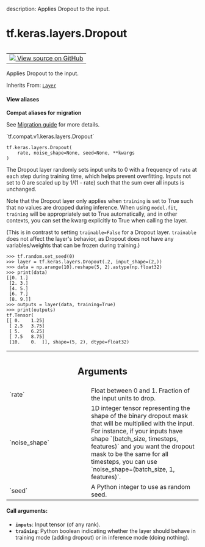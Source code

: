description: Applies Dropout to the input.

<div itemscope itemtype="http://developers.google.com/ReferenceObject">
<meta itemprop="name" content="tf.keras.layers.Dropout" />
<meta itemprop="path" content="Stable" />
<meta itemprop="property" content="__init__"/>
<meta itemprop="property" content="__new__"/>
</div>

# tf.keras.layers.Dropout

<!-- Insert buttons and diff -->

<table class="tfo-notebook-buttons tfo-api nocontent" align="left">
<td>
  <a target="_blank" href="https://github.com/tensorflow/tensorflow/blob/r2.4/tensorflow/python/keras/layers/core.py#L144-L244">
    <img src="https://www.tensorflow.org/images/GitHub-Mark-32px.png" />
    View source on GitHub
  </a>
</td>
</table>



Applies Dropout to the input.

Inherits From: [`Layer`](../../../tf/keras/layers/Layer.md)

<section class="expandable">
  <h4 class="showalways">View aliases</h4>
  <p>
<b>Compat aliases for migration</b>
<p>See
<a href="https://www.tensorflow.org/guide/migrate">Migration guide</a> for
more details.</p>
<p>`tf.compat.v1.keras.layers.Dropout`</p>
</p>
</section>

<pre class="devsite-click-to-copy prettyprint lang-py tfo-signature-link">
<code>tf.keras.layers.Dropout(
    rate, noise_shape=None, seed=None, **kwargs
)
</code></pre>



<!-- Placeholder for "Used in" -->

The Dropout layer randomly sets input units to 0 with a frequency of `rate`
at each step during training time, which helps prevent overfitting.
Inputs not set to 0 are scaled up by 1/(1 - rate) such that the sum over
all inputs is unchanged.

Note that the Dropout layer only applies when `training` is set to True
such that no values are dropped during inference. When using `model.fit`,
`training` will be appropriately set to True automatically, and in other
contexts, you can set the kwarg explicitly to True when calling the layer.

(This is in contrast to setting `trainable=False` for a Dropout layer.
`trainable` does not affect the layer's behavior, as Dropout does
not have any variables/weights that can be frozen during training.)

```
>>> tf.random.set_seed(0)
>>> layer = tf.keras.layers.Dropout(.2, input_shape=(2,))
>>> data = np.arange(10).reshape(5, 2).astype(np.float32)
>>> print(data)
[[0. 1.]
 [2. 3.]
 [4. 5.]
 [6. 7.]
 [8. 9.]]
>>> outputs = layer(data, training=True)
>>> print(outputs)
tf.Tensor(
[[ 0.    1.25]
 [ 2.5   3.75]
 [ 5.    6.25]
 [ 7.5   8.75]
 [10.    0.  ]], shape=(5, 2), dtype=float32)
```

<!-- Tabular view -->
 <table class="responsive fixed orange">
<colgroup><col width="214px"><col></colgroup>
<tr><th colspan="2"><h2 class="add-link">Arguments</h2></th></tr>

<tr>
<td>
`rate`
</td>
<td>
Float between 0 and 1. Fraction of the input units to drop.
</td>
</tr><tr>
<td>
`noise_shape`
</td>
<td>
1D integer tensor representing the shape of the
binary dropout mask that will be multiplied with the input.
For instance, if your inputs have shape
`(batch_size, timesteps, features)` and
you want the dropout mask to be the same for all timesteps,
you can use `noise_shape=(batch_size, 1, features)`.
</td>
</tr><tr>
<td>
`seed`
</td>
<td>
A Python integer to use as random seed.
</td>
</tr>
</table>



#### Call arguments:


* <b>`inputs`</b>: Input tensor (of any rank).
* <b>`training`</b>: Python boolean indicating whether the layer should behave in
  training mode (adding dropout) or in inference mode (doing nothing).


